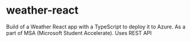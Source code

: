 # weather-react
Build of a Weather React app with a TypeScript to deploy it to Azure. As a part of MSA (Microsoft Student Accelerate). Uses REST API
